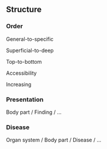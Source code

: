 ## Structure

### Order

General-to-specific

Superficial-to-deep

Top-to-bottom

Accessibility

Increasing

### Presentation

Body part / Finding / ...

### Disease

Organ system / Body part / Disease / ...
